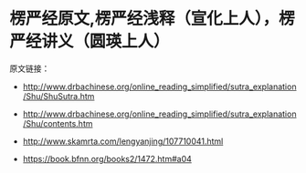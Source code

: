 # 楞严经原文,楞严经浅释（宣化上人），楞严经讲义（圆瑛上人）

原文链接：

- http://www.drbachinese.org/online_reading_simplified/sutra_explanation/Shu/ShuSutra.htm

- http://www.drbachinese.org/online_reading_simplified/sutra_explanation/Shu/contents.htm

- http://www.skamrta.com/lengyanjing/107710041.html

- https://book.bfnn.org/books2/1472.htm#a04
